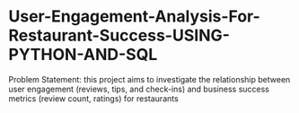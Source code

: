 # User-Engagement-Analysis-For-Restaurant-Success-USING-PYTHON-AND-SQL
Problem Statement: this project aims to investigate the relationship between user engagement (reviews, tips, and check-ins) and business success metrics (review count, ratings) for restaurants
